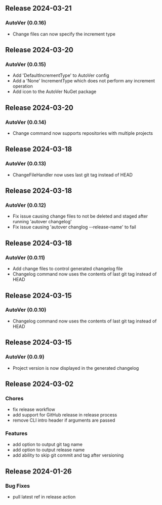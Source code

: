 ## Release 2024-03-21

### AutoVer (0.0.16)
* Change files can now specify the increment type

## Release 2024-03-20

### AutoVer (0.0.15)
* Add 'DefaultIncrementType' to AutoVer config
* Add a 'None' IncrementType which does not perform any increment operation
* Add icon to the AutoVer NuGet package

## Release 2024-03-20

### AutoVer (0.0.14)
* Change command now supports repositories with multiple projects

## Release 2024-03-18

### AutoVer (0.0.13)
* ChangeFileHandler now uses last git tag instead of HEAD

## Release 2024-03-18

### AutoVer (0.0.12)
* Fix issue causing change files to not be deleted and staged after running 'autover changelog'
* Fix issue causing 'autover changlog --release-name' to fail

## Release 2024-03-18

### AutoVer (0.0.11)
* Add change files to control generated changelog file
* Changelog command now uses the contents of last git tag instead of HEAD

## Release 2024-03-15

### AutoVer (0.0.10)
* Changelog command now uses the contents of last git tag instead of HEAD

## Release 2024-03-15

### AutoVer (0.0.9)
* Project version is now displayed in the generated changelog

## Release 2024-03-02

### Chores
* fix release workflow
* add support for GitHub release in release process
* remove CLI intro header if arguments are passed
### Features
* add option to output git tag name
* add option to output release name
* add ability to skip git commit and tag after versioning

## Release 2024-01-26

### Bug Fixes
* pull latest ref in release action
